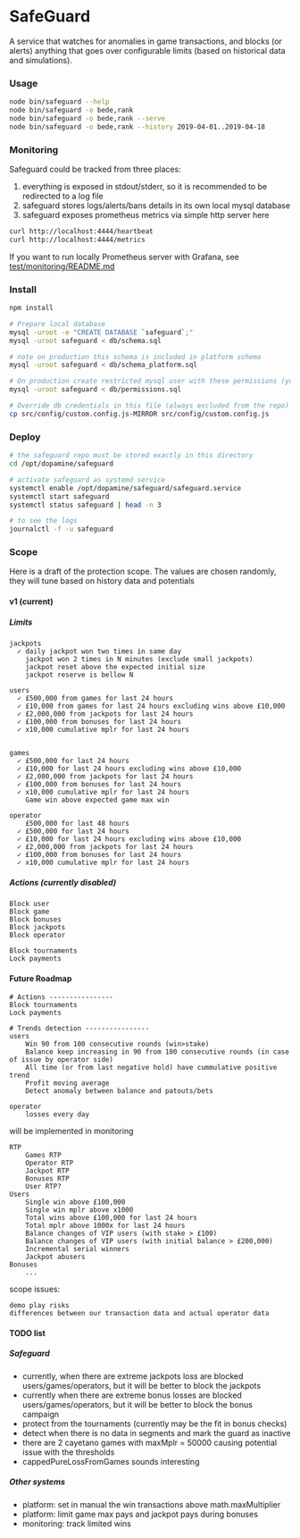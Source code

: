 # SafeGuard

A service that watches for anomalies in game transactions, and blocks (or alerts) anything that goes over configurable limits (based on historical data and simulations). 

### Usage

```bash
node bin/safeguard --help
node bin/safeguard -o bede,rank
node bin/safeguard -o bede,rank --serve
node bin/safeguard -o bede,rank --history 2019-04-01..2019-04-18

```


### Monitoring
Safeguard could be tracked from three places:
1) everything is exposed in stdout/stderr, so it is recommended to be redirected to a log file
2) safeguard stores logs/alerts/bans details in its own local mysql database
3) safeguard exposes prometheus metrics via simple http server here
```bash
curl http://localhost:4444/heartbeat
curl http://localhost:4444/metrics
```
If you want to run locally Prometheus server with Grafana, see [test/monitoring/README.md](test/monitoring/README.md) 

### Install
```bash
npm install

# Prepare local database
mysql -uroot -e "CREATE DATABASE `safeguard`;"
mysql -uroot safeguard < db/schema.sql

# note on production this schema is included in platform schema
mysql -uroot safeguard < db/schema_platform.sql

# On production create restricted mysql user with these permissions (you must set the password inside):
mysql -uroot safeguard < db/permissions.sql

# Override db credentials in this file (always excluded from the repo)
cp src/config/custom.config.js-MIRROR src/config/custom.config.js
```


### Deploy
```bash
# the safeguard repo must be stored exactly in this directory
cd /opt/dopamine/safeguard

# activate safeguard as systemd service
systemctl enable /opt/dopamine/safeguard/safeguard.service
systemctl start safeguard
systemctl status safeguard | head -n 3

# to see the logs
journalctl -f -u safeguard
```

### Scope
Here is a draft of the protection scope. The values are chosen randomly, they will tune based on history data and potentials

#### v1 (current)
##### Limits
```
jackpots
  ✓ daily jackpot won two times in same day
    jackpot won 2 times in N minutes (exclude small jackpots)
    jackpot reset above the expected initial size
    jackpot reserve is bellow N

users
  ✓ £500,000 from games for last 24 hours
  ✓ £10,000 from games for last 24 hours excluding wins above £10,000
  ✓ £2,000,000 from jackpots for last 24 hours
  ✓ £100,000 from bonuses for last 24 hours
  ✓ x10,000 cumulative mplr for last 24 hours


games
  ✓ £500,000 for last 24 hours
  ✓ £10,000 for last 24 hours excluding wins above £10,000
  ✓ £2,000,000 from jackpots for last 24 hours
  ✓ £100,000 from bonuses for last 24 hours
  ✓ x10,000 cumulative mplr for last 24 hours
    Game win above expected game max win

operator
    £500,000 for last 48 hours
  ✓ £500,000 for last 24 hours
  ✓ £10,000 for last 24 hours excluding wins above £10,000
  ✓ £2,000,000 from jackpots for last 24 hours
  ✓ £100,000 from bonuses for last 24 hours
  ✓ x10,000 cumulative mplr for last 24 hours

```
#####  Actions (currently disabled)
```
Block user
Block game
Block bonuses
Block jackpots
Block operator

Block tournaments
Lock payments
```

#### Future Roadmap


```
# Actions ----------------
Block tournaments
Lock payments

# Trends detection ----------------
users
    Win 90 from 100 consecutive rounds (win>stake)
    Balance keep increasing in 90 from 100 consecutive rounds (in case of issue by operator side)
    All time (or from last negative hold) have cummulative positive trend
    Profit moving average
    Detect anomaly between balance and patouts/bets

operator
    losses every day
```

will be implemented in monitoring
```
RTP
    Games RTP
    Operator RTP
    Jackpot RTP
    Bonuses RTP
    User RTP?
Users
    Single win above £100,000
    Single win mplr above x1000
    Total wins above £100,000 for last 24 hours
    Total mplr above 1000x for last 24 hours
    Balance changes of VIP users (with stake > £100)
    Balance changes of VIP users (with initial balance > £200,000)
    Incremental serial winners
    Jackpot abusers
Bonuses
    ...
```

scope issues:
```
demo play risks
differences between our transaction data and actual operator data
```

#### TODO list

##### Safeguard
- currently, when there are extreme jackpots loss are blocked users/games/operators, but it will be better to block the jackpots
- currently when there are extreme bonus losses are blocked users/games/operators, but it will be better to block the bonus campaign
- protect from the tournaments (currently may be the fit in bonus checks)
- detect when there is no data in segments and mark the guard as inactive
- there are 2 cayetano games with maxMplr = 50000 causing potential issue with the thresholds
- cappedPureLossFromGames sounds interesting

##### Other systems
- platform: set in manual the win transactions above math.maxMultiplier
- platform: limit game max pays and jackpot pays during bonuses
- monitoring: track limited wins
